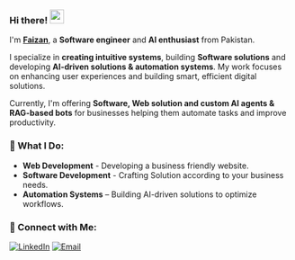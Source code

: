 ### Hi there! <img src="https://emojis.slackmojis.com/emojis/images/153651075/4594/blob-wave.gif" width="25"/>

I'm [**Faizan**](https://www.linkedin.com/in/mfaizan422/), a **Software engineer** and **AI enthusiast** from Pakistan.  

I specialize in **creating intuitive systems**, building **Software solutions** and developing **AI-driven solutions & automation systems**. My work focuses on enhancing user experiences and building smart, efficient digital solutions.  

Currently, I'm offering **Software, Web solution and custom AI agents & RAG-based bots** for businesses helping them automate tasks and improve productivity.  

### 🚀 What I Do:
- **Web Development** - Developing a business friendly website.
- **Software Development** - Crafting Solution according to your business needs.
- **Automation Systems** – Building AI-driven solutions to optimize workflows.

### 🔗 Connect with Me:
[![LinkedIn](https://img.shields.io/badge/LinkedIn-%230076C0.svg?style=for-the-badge&logo=LinkedIn&logoColor=white)](https://www.linkedin.com/in/mfaizan422/) [![Email](https://img.shields.io/badge/Email-%23D14836.svg?style=for-the-badge&logo=Gmail&logoColor=white)](mailto:imfaizannadeem@gmail.com)  

